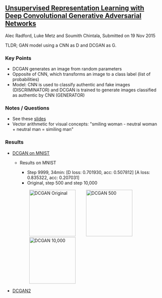 ## [Unsupervised Representation Learning with Deep Convolutional Generative Adversarial Networks](https://arxiv.org/abs/1511.06434)
Alec Radford, Luke Metz and Soumith Chintala, Submitted on 19 Nov 2015

TLDR; GAN model using a CNN as D and DCGAN as G.

### Key Points
* DCGAN generates an image from random parameters
* Opposite of CNN, which transforms an image to a class label (list of probabilities)
* Model: CNN is used to classify authentic and fake images (DISCRIMINATOR) and DCGAN is trained to generate images classified as authentic by CNN (GENERATOR)

### Notes / Questions
* See these [slides](https://www.slideshare.net/enakai/dcgan-how-does-it-work)
* Vector arithmetic for visual concepts: "smiling woman - neutral woman + neutral man = similing man"

### Results

* [DCGAN on MNIST](https://github.com/roatienza/Deep-Learning-Experiments/blob/master/Experiments/Tensorflow/GAN/dcgan_mnist.py)
   * Results on MNIST
      * Step 9999, 34min: [D loss: 0.701930, acc: 0.507812]  [A loss: 0.835322, acc: 0.207031]
      * Original, step 500 and step 10,000

      <p align="left">
        <img src="https://github.com/gcunhase/PaperNotes/blob/master/notes/imgs/dcgan_mnist.png" width="150" alt="DCGAN Original" hspace="30">
        <img src="https://github.com/gcunhase/PaperNotes/blob/master/notes/imgs/dcgan_mnist500.png" width="150" alt="DCGAN 500">
        <img src="https://github.com/gcunhase/PaperNotes/blob/master/notes/imgs/dcgan_mnist10000.png" width="150" alt="DCGAN 10,000" hspace="30">
      </p>

* [DCGAN2](https://github.com/jacobgil/keras-dcgan/blob/master/dcgan.py)

